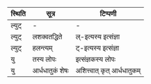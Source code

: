 | स्थिति | सूत्र | टिप्पणी |
| ----- | ------- | ------ |
| ल्युट् | - | - |
| ल्युट् | लशक्वतद्धिते | ल्-इत्यस्य इत्संज्ञा |
| ल्युट् | हलन्त्यम् | ट्-इत्यस्य इत्संज्ञा |
| यु | तस्य लोपः | इत्संज्ञकस्य लोपः |
| यु | आर्धधातुकं शेषः | अशित्त्वात् कृत् आर्धधातुकम् |
